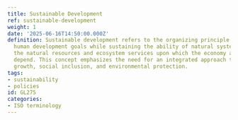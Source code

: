 ```yaml
---
title: Sustainable Development
ref: sustainable-development
weight: 1
date: '2025-06-16T14:50:00.000Z'
definition: Sustainable development refers to the organizing principle for meeting
  human development goals while sustaining the ability of natural systems to provide
  the natural resources and ecosystem services upon which the economy and society
  depend. This concept emphasizes the need for an integrated approach to economic
  growth, social inclusion, and environmental protection.
tags:
- sustainability
- policies
id: GL275
categories:
- ISO terminology
---
```


